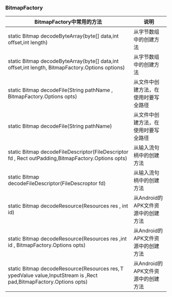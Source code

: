### BitmapFactory

|BitmapFactory中常用的方法|说明|
|------|------|
|static Bitmap decodeByteArray(byte[] data,int offset,int length)|从字节数组中的创建方法|
|static Bitmap decodeByteArray(byte[] data,int offset,int length, BitmapFactory.Options options)|从字节数组中的创建方法|
|static Bitmap decodeFile(String pathName , BitmapFactory.Options opts)|从文件中创建方法，在使用时要写全路径|
|static Bitmap decodeFile(String pathName)|从文件中创建方法，在使用时要写全路径|
|static Bitmap decodeFileDescriptor(FileDescriptor fd , Rect outPadding,BitmapFactory.Options opts)|从输入流句柄中的创建方法|
|static Bitmap decodeFileDescriptor(FileDescroptor fd)|从输入流句柄中的创建方法|
|static Bitmap decodeResource(Resources res , int id)|从Android的APK文件资源中的创建方法|
|static Bitmap decodeResource(Resources res ,int id , BitmapFactory.Options opts)|从Android的APK文件资源中的创建方法|
|static Bitmap decodeResource(Resources res,ＴypedValue value,InputStream is ,Rect pad,BitmapFactory.Options opts)|从Android的APK文件资源中的创建方法|

